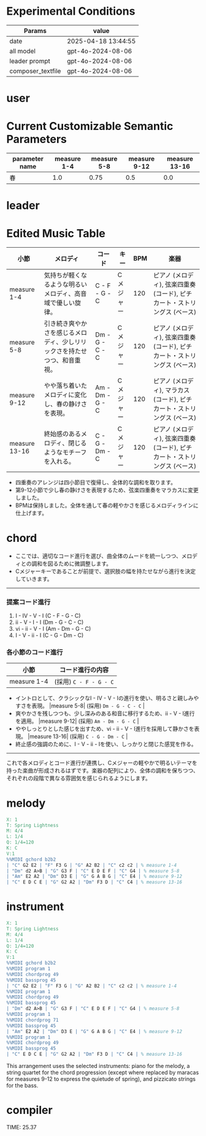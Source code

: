 # Experimental Conditions
|Params|value|
|---|---|
|date|	2025-04-18 13:44:55|
|all model|	gpt-4o-2024-08-06|
|leader prompt|	gpt-4o-2024-08-06|
|composer_textfile|	gpt-4o-2024-08-06|


# user  
# Current Customizable Semantic Parameters
| parameter name | measure 1-4 | measure 5-8 | measure 9-12 | measure 13-16 |
|---|---|---|---|---|
| 春 | 1.0 | 0.75 | 0.5 | 0.0 |


# leader  
# Edited Music Table

| 小節 | メロディ | コード | キー | BPM | 楽器 |
|---|---|---|---|---|---|
| measure 1-4 | 気持ちが軽くなるような明るいメロディ、高音域で優しい旋律。 | C - F - G - C | Cメジャー | 120 | ピアノ (メロディ), 弦楽四重奏 (コード), ピチカート・ストリングス (ベース) |
| measure 5-8 | 引き続き爽やかさを感じるメロディ、少しリリックさを持たせつつ、和音重視。 | Dm - G - C - C | Cメジャー | 120 | ピアノ (メロディ), 弦楽四重奏 (コード), ピチカート・ストリングス (ベース) |
| measure 9-12 | やや落ち着いたメロディに変化し、春の静けさを表現。 | Am - Dm - G - C | Cメジャー | 120 | ピアノ (メロディ), マラカス (コード), ピチカート・ストリングス (ベース) |
| measure 13-16 | 終始感のあるメロディ、閉じるようなモチーフを入れる。 | C - G - Dm - C | Cメジャー | 120 | ピアノ (メロディ), 弦楽四重奏 (コード), ピチカート・ストリングス (ベース) |

- 四重奏のアレンジは四小節目で復帰し、全体的な調和を取ります。
- 第9-12小節で少し春の静けさを表現するため、弦楽四重奏をマラカスに変更しました。
- BPMは保持しました。全体を通して春の軽やかさを感じるメロディラインに仕上げます。

# chord  
- ここでは、適切なコード進行を選び、曲全体のムードを統一しつつ、メロディとの調和を図るために微調整します。
- Cメジャーキーであることが前提で、選択肢の幅を持たせながら進行を決定していきます。

---

### 提案コード進行
1. I - IV - V - I (C - F - G - C)
2. ii - V - I - I (Dm - G - C - C)
3. vi - ii - V - I (Am - Dm - G - C)
4. I - V - ii - I (C - G - Dm - C)

### 各小節のコード進行

|小節|コード進行の内容|
|---|---|
|measure 1-4| (採用) `C - F - G - C` |
 - イントロとして、クラシックなI - IV - V - Iの進行を使い、明るさと親しみやすさを表現。
|measure 5-8| (採用) `Dm - G - C - C` |
 - 爽やかさを残しつつも、少し深みのある和音に移行するため、ii - V - I進行を適用。
|measure 9-12| (採用) `Am - Dm - G - C` |
 - ややしっとりとした感じを出すため、vi - ii - V - I進行を採用して静かさを表現。
|measure 13-16| (採用) `C - G - Dm - C` |
 - 終止感の強調のために、I - V - ii - Iを使い、しっかりと閉じた感覚を作る。

---

これで各メロディとコード進行が連携し、Cメジャーの軽やかで明るいテーマを持った楽曲が形成されるはずです。楽器の配列により、全体の調和を保ちつつ、それぞれの段階で異なる雰囲気を感じられるようにします。

# melody  
```abc
X: 1
T: Spring Lightness
M: 4/4
L: 1/4
Q: 1/4=120
K: C
V:1
%%MIDI gchord b2b2
| "C" G2 E2 | "F" F3 G | "G" A2 B2 | "C" c2 c2 | % measure 1-4
| "Dm" d2 A>B | "G" G3 F | "C" E D E F | "C" G4 | % measure 5-8
| "Am" E2 A2 | "Dm" D3 E | "G" G A B G | "C" E4 | % measure 9-12
| "C" E D C E | "G" G2 A2 | "Dm" F3 D | "C" C4 | % measure 13-16
```

# instrument  
```abc
X: 1
T: Spring Lightness
M: 4/4
L: 1/4
Q: 1/4=120
K: C
V:1
%%MIDI gchord b2b2
%%MIDI program 1
%%MIDI chordprog 49
%%MIDI bassprog 45
| "C" G2 E2 | "F" F3 G | "G" A2 B2 | "C" c2 c2 | % measure 1-4
%%MIDI program 1
%%MIDI chordprog 49
%%MIDI bassprog 45
| "Dm" d2 A>B | "G" G3 F | "C" E D E F | "C" G4 | % measure 5-8
%%MIDI program 1
%%MIDI chordprog 71
%%MIDI bassprog 45
| "Am" E2 A2 | "Dm" D3 E | "G" G A B G | "C" E4 | % measure 9-12
%%MIDI program 1
%%MIDI chordprog 49
%%MIDI bassprog 45
| "C" E D C E | "G" G2 A2 | "Dm" F3 D | "C" C4 | % measure 13-16
```
This arrangement uses the selected instruments: piano for the melody, a string quartet for the chord progression (except where replaced by maracas for measures 9-12 to express the quietude of spring), and pizzicato strings for the bass.

# compiler  


TIME: 25.37

